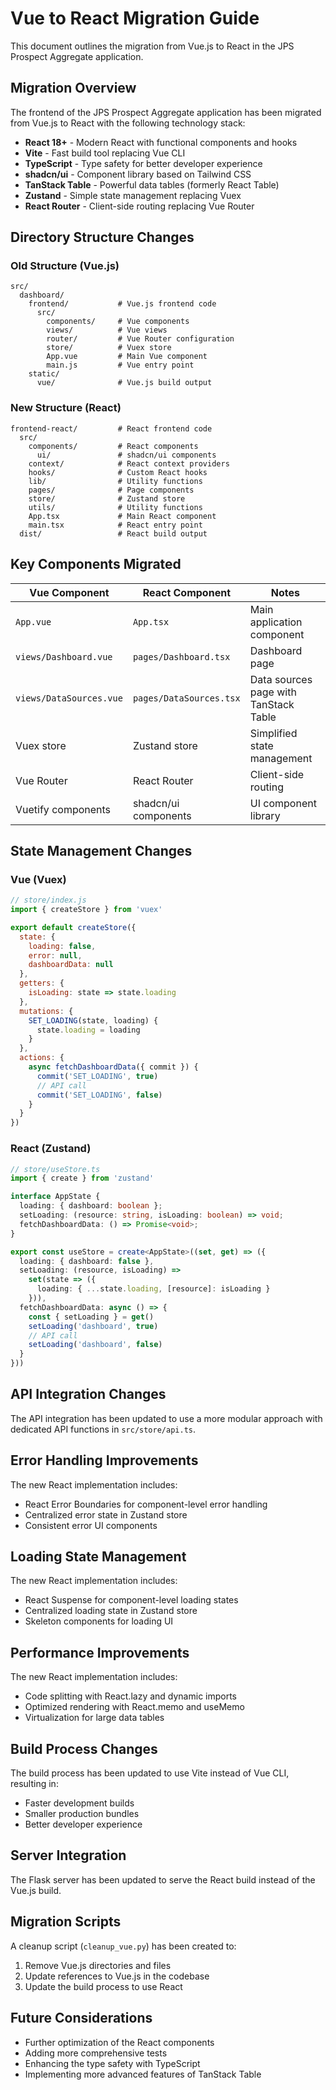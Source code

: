 # Vue to React Migration Guide

This document outlines the migration from Vue.js to React in the JPS Prospect Aggregate application.

## Migration Overview

The frontend of the JPS Prospect Aggregate application has been migrated from Vue.js to React with the following technology stack:

- **React 18+** - Modern React with functional components and hooks
- **Vite** - Fast build tool replacing Vue CLI
- **TypeScript** - Type safety for better developer experience
- **shadcn/ui** - Component library based on Tailwind CSS
- **TanStack Table** - Powerful data tables (formerly React Table)
- **Zustand** - Simple state management replacing Vuex
- **React Router** - Client-side routing replacing Vue Router

## Directory Structure Changes

### Old Structure (Vue.js)

```
src/
  dashboard/
    frontend/           # Vue.js frontend code
      src/
        components/     # Vue components
        views/          # Vue views
        router/         # Vue Router configuration
        store/          # Vuex store
        App.vue         # Main Vue component
        main.js         # Vue entry point
    static/
      vue/              # Vue.js build output
```

### New Structure (React)

```
frontend-react/         # React frontend code
  src/
    components/         # React components
      ui/               # shadcn/ui components
    context/            # React context providers
    hooks/              # Custom React hooks
    lib/                # Utility functions
    pages/              # Page components
    store/              # Zustand store
    utils/              # Utility functions
    App.tsx             # Main React component
    main.tsx            # React entry point
  dist/                 # React build output
```

## Key Components Migrated

| Vue Component | React Component | Notes |
|---------------|----------------|-------|
| `App.vue` | `App.tsx` | Main application component |
| `views/Dashboard.vue` | `pages/Dashboard.tsx` | Dashboard page |
| `views/DataSources.vue` | `pages/DataSources.tsx` | Data sources page with TanStack Table |
| Vuex store | Zustand store | Simplified state management |
| Vue Router | React Router | Client-side routing |
| Vuetify components | shadcn/ui components | UI component library |

## State Management Changes

### Vue (Vuex)

```javascript
// store/index.js
import { createStore } from 'vuex'

export default createStore({
  state: {
    loading: false,
    error: null,
    dashboardData: null
  },
  getters: {
    isLoading: state => state.loading
  },
  mutations: {
    SET_LOADING(state, loading) {
      state.loading = loading
    }
  },
  actions: {
    async fetchDashboardData({ commit }) {
      commit('SET_LOADING', true)
      // API call
      commit('SET_LOADING', false)
    }
  }
})
```

### React (Zustand)

```typescript
// store/useStore.ts
import { create } from 'zustand'

interface AppState {
  loading: { dashboard: boolean };
  setLoading: (resource: string, isLoading: boolean) => void;
  fetchDashboardData: () => Promise<void>;
}

export const useStore = create<AppState>((set, get) => ({
  loading: { dashboard: false },
  setLoading: (resource, isLoading) => 
    set(state => ({
      loading: { ...state.loading, [resource]: isLoading }
    })),
  fetchDashboardData: async () => {
    const { setLoading } = get()
    setLoading('dashboard', true)
    // API call
    setLoading('dashboard', false)
  }
}))
```

## API Integration Changes

The API integration has been updated to use a more modular approach with dedicated API functions in `src/store/api.ts`.

## Error Handling Improvements

The new React implementation includes:

- React Error Boundaries for component-level error handling
- Centralized error state in Zustand store
- Consistent error UI components

## Loading State Management

The new React implementation includes:

- React Suspense for component-level loading states
- Centralized loading state in Zustand store
- Skeleton components for loading UI

## Performance Improvements

The new React implementation includes:

- Code splitting with React.lazy and dynamic imports
- Optimized rendering with React.memo and useMemo
- Virtualization for large data tables

## Build Process Changes

The build process has been updated to use Vite instead of Vue CLI, resulting in:

- Faster development builds
- Smaller production bundles
- Better developer experience

## Server Integration

The Flask server has been updated to serve the React build instead of the Vue.js build.

## Migration Scripts

A cleanup script (`cleanup_vue.py`) has been created to:

1. Remove Vue.js directories and files
2. Update references to Vue.js in the codebase
3. Update the build process to use React

## Future Considerations

- Further optimization of the React components
- Adding more comprehensive tests
- Enhancing the type safety with TypeScript
- Implementing more advanced features of TanStack Table 